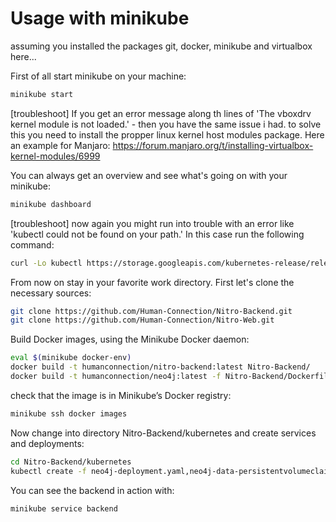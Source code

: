 # Usage with minikube

assuming you installed the packages git, docker, minikube and virtualbox here...

First of all start minikube on your machine:
```sh
minikube start
```
[troubleshoot] If you get an error message along th lines of 'The vboxdrv kernel module is not loaded.' - then you have the same issue i had. to solve this you need to install the propper linux kernel host modules package. Here an example for Manjaro:
https://forum.manjaro.org/t/installing-virtualbox-kernel-modules/6999

You can always get an overview and see what's going on with your minikube:
```sh
minikube dashboard
```
[troubleshoot] now again you might run into trouble with an error like 'kubectl could not be found on your path.' In this case run the following command:
```sh
curl -Lo kubectl https://storage.googleapis.com/kubernetes-release/release/v1.10.0/bin/linux/amd64/kubectl && chmod +x kubectl && sudo cp kubectl /usr/local/bin/ && rm kubectl
```

From now on stay in your favorite work directory. First let's clone the necessary sources:
```sh
git clone https://github.com/Human-Connection/Nitro-Backend.git
git clone https://github.com/Human-Connection/Nitro-Web.git
```

Build Docker images, using the Minikube Docker daemon:
```sh
eval $(minikube docker-env)
docker build -t humanconnection/nitro-backend:latest Nitro-Backend/
docker build -t humanconnection/neo4j:latest -f Nitro-Backend/Dockerfile.neo4j Nitro-Backend/
```

check that the image is in Minikube’s Docker registry:
```sh
minikube ssh docker images 
```

Now change into directory Nitro-Backend/kubernetes and create services and deployments:
```sh
cd Nitro-Backend/kubernetes
kubectl create -f neo4j-deployment.yaml,neo4j-data-persistentvolumeclaim.yaml,backend-deployment.yaml,neo4j-service.json,backend-service.json
```

You can see the backend in action with:
```sh
minikube service backend
```



